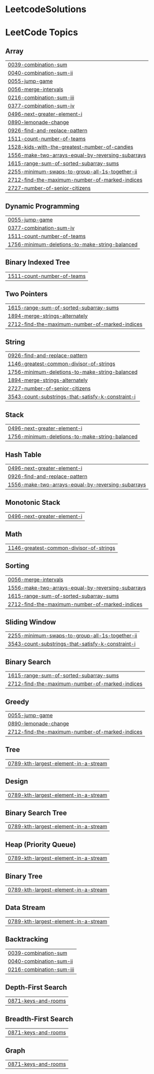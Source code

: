 # LeetcodeSolutions
<!---LeetCode Topics Start-->
# LeetCode Topics
## Array
|  |
| ------- |
| [0039-combination-sum](https://github.com/Abhinay1821/LeetcodeSolutions/tree/master/0039-combination-sum) |
| [0040-combination-sum-ii](https://github.com/Abhinay1821/LeetcodeSolutions/tree/master/0040-combination-sum-ii) |
| [0055-jump-game](https://github.com/Abhinay1821/LeetcodeSolutions/tree/master/0055-jump-game) |
| [0056-merge-intervals](https://github.com/Abhinay1821/LeetcodeSolutions/tree/master/0056-merge-intervals) |
| [0216-combination-sum-iii](https://github.com/Abhinay1821/LeetcodeSolutions/tree/master/0216-combination-sum-iii) |
| [0377-combination-sum-iv](https://github.com/Abhinay1821/LeetcodeSolutions/tree/master/0377-combination-sum-iv) |
| [0496-next-greater-element-i](https://github.com/Abhinay1821/LeetcodeSolutions/tree/master/0496-next-greater-element-i) |
| [0890-lemonade-change](https://github.com/Abhinay1821/LeetcodeSolutions/tree/master/0890-lemonade-change) |
| [0926-find-and-replace-pattern](https://github.com/Abhinay1821/LeetcodeSolutions/tree/master/0926-find-and-replace-pattern) |
| [1511-count-number-of-teams](https://github.com/Abhinay1821/LeetcodeSolutions/tree/master/1511-count-number-of-teams) |
| [1528-kids-with-the-greatest-number-of-candies](https://github.com/Abhinay1821/LeetcodeSolutions/tree/master/1528-kids-with-the-greatest-number-of-candies) |
| [1556-make-two-arrays-equal-by-reversing-subarrays](https://github.com/Abhinay1821/LeetcodeSolutions/tree/master/1556-make-two-arrays-equal-by-reversing-subarrays) |
| [1615-range-sum-of-sorted-subarray-sums](https://github.com/Abhinay1821/LeetcodeSolutions/tree/master/1615-range-sum-of-sorted-subarray-sums) |
| [2255-minimum-swaps-to-group-all-1s-together-ii](https://github.com/Abhinay1821/LeetcodeSolutions/tree/master/2255-minimum-swaps-to-group-all-1s-together-ii) |
| [2712-find-the-maximum-number-of-marked-indices](https://github.com/Abhinay1821/LeetcodeSolutions/tree/master/2712-find-the-maximum-number-of-marked-indices) |
| [2727-number-of-senior-citizens](https://github.com/Abhinay1821/LeetcodeSolutions/tree/master/2727-number-of-senior-citizens) |
## Dynamic Programming
|  |
| ------- |
| [0055-jump-game](https://github.com/Abhinay1821/LeetcodeSolutions/tree/master/0055-jump-game) |
| [0377-combination-sum-iv](https://github.com/Abhinay1821/LeetcodeSolutions/tree/master/0377-combination-sum-iv) |
| [1511-count-number-of-teams](https://github.com/Abhinay1821/LeetcodeSolutions/tree/master/1511-count-number-of-teams) |
| [1756-minimum-deletions-to-make-string-balanced](https://github.com/Abhinay1821/LeetcodeSolutions/tree/master/1756-minimum-deletions-to-make-string-balanced) |
## Binary Indexed Tree
|  |
| ------- |
| [1511-count-number-of-teams](https://github.com/Abhinay1821/LeetcodeSolutions/tree/master/1511-count-number-of-teams) |
## Two Pointers
|  |
| ------- |
| [1615-range-sum-of-sorted-subarray-sums](https://github.com/Abhinay1821/LeetcodeSolutions/tree/master/1615-range-sum-of-sorted-subarray-sums) |
| [1894-merge-strings-alternately](https://github.com/Abhinay1821/LeetcodeSolutions/tree/master/1894-merge-strings-alternately) |
| [2712-find-the-maximum-number-of-marked-indices](https://github.com/Abhinay1821/LeetcodeSolutions/tree/master/2712-find-the-maximum-number-of-marked-indices) |
## String
|  |
| ------- |
| [0926-find-and-replace-pattern](https://github.com/Abhinay1821/LeetcodeSolutions/tree/master/0926-find-and-replace-pattern) |
| [1146-greatest-common-divisor-of-strings](https://github.com/Abhinay1821/LeetcodeSolutions/tree/master/1146-greatest-common-divisor-of-strings) |
| [1756-minimum-deletions-to-make-string-balanced](https://github.com/Abhinay1821/LeetcodeSolutions/tree/master/1756-minimum-deletions-to-make-string-balanced) |
| [1894-merge-strings-alternately](https://github.com/Abhinay1821/LeetcodeSolutions/tree/master/1894-merge-strings-alternately) |
| [2727-number-of-senior-citizens](https://github.com/Abhinay1821/LeetcodeSolutions/tree/master/2727-number-of-senior-citizens) |
| [3543-count-substrings-that-satisfy-k-constraint-i](https://github.com/Abhinay1821/LeetcodeSolutions/tree/master/3543-count-substrings-that-satisfy-k-constraint-i) |
## Stack
|  |
| ------- |
| [0496-next-greater-element-i](https://github.com/Abhinay1821/LeetcodeSolutions/tree/master/0496-next-greater-element-i) |
| [1756-minimum-deletions-to-make-string-balanced](https://github.com/Abhinay1821/LeetcodeSolutions/tree/master/1756-minimum-deletions-to-make-string-balanced) |
## Hash Table
|  |
| ------- |
| [0496-next-greater-element-i](https://github.com/Abhinay1821/LeetcodeSolutions/tree/master/0496-next-greater-element-i) |
| [0926-find-and-replace-pattern](https://github.com/Abhinay1821/LeetcodeSolutions/tree/master/0926-find-and-replace-pattern) |
| [1556-make-two-arrays-equal-by-reversing-subarrays](https://github.com/Abhinay1821/LeetcodeSolutions/tree/master/1556-make-two-arrays-equal-by-reversing-subarrays) |
## Monotonic Stack
|  |
| ------- |
| [0496-next-greater-element-i](https://github.com/Abhinay1821/LeetcodeSolutions/tree/master/0496-next-greater-element-i) |
## Math
|  |
| ------- |
| [1146-greatest-common-divisor-of-strings](https://github.com/Abhinay1821/LeetcodeSolutions/tree/master/1146-greatest-common-divisor-of-strings) |
## Sorting
|  |
| ------- |
| [0056-merge-intervals](https://github.com/Abhinay1821/LeetcodeSolutions/tree/master/0056-merge-intervals) |
| [1556-make-two-arrays-equal-by-reversing-subarrays](https://github.com/Abhinay1821/LeetcodeSolutions/tree/master/1556-make-two-arrays-equal-by-reversing-subarrays) |
| [1615-range-sum-of-sorted-subarray-sums](https://github.com/Abhinay1821/LeetcodeSolutions/tree/master/1615-range-sum-of-sorted-subarray-sums) |
| [2712-find-the-maximum-number-of-marked-indices](https://github.com/Abhinay1821/LeetcodeSolutions/tree/master/2712-find-the-maximum-number-of-marked-indices) |
## Sliding Window
|  |
| ------- |
| [2255-minimum-swaps-to-group-all-1s-together-ii](https://github.com/Abhinay1821/LeetcodeSolutions/tree/master/2255-minimum-swaps-to-group-all-1s-together-ii) |
| [3543-count-substrings-that-satisfy-k-constraint-i](https://github.com/Abhinay1821/LeetcodeSolutions/tree/master/3543-count-substrings-that-satisfy-k-constraint-i) |
## Binary Search
|  |
| ------- |
| [1615-range-sum-of-sorted-subarray-sums](https://github.com/Abhinay1821/LeetcodeSolutions/tree/master/1615-range-sum-of-sorted-subarray-sums) |
| [2712-find-the-maximum-number-of-marked-indices](https://github.com/Abhinay1821/LeetcodeSolutions/tree/master/2712-find-the-maximum-number-of-marked-indices) |
## Greedy
|  |
| ------- |
| [0055-jump-game](https://github.com/Abhinay1821/LeetcodeSolutions/tree/master/0055-jump-game) |
| [0890-lemonade-change](https://github.com/Abhinay1821/LeetcodeSolutions/tree/master/0890-lemonade-change) |
| [2712-find-the-maximum-number-of-marked-indices](https://github.com/Abhinay1821/LeetcodeSolutions/tree/master/2712-find-the-maximum-number-of-marked-indices) |
## Tree
|  |
| ------- |
| [0789-kth-largest-element-in-a-stream](https://github.com/Abhinay1821/LeetcodeSolutions/tree/master/0789-kth-largest-element-in-a-stream) |
## Design
|  |
| ------- |
| [0789-kth-largest-element-in-a-stream](https://github.com/Abhinay1821/LeetcodeSolutions/tree/master/0789-kth-largest-element-in-a-stream) |
## Binary Search Tree
|  |
| ------- |
| [0789-kth-largest-element-in-a-stream](https://github.com/Abhinay1821/LeetcodeSolutions/tree/master/0789-kth-largest-element-in-a-stream) |
## Heap (Priority Queue)
|  |
| ------- |
| [0789-kth-largest-element-in-a-stream](https://github.com/Abhinay1821/LeetcodeSolutions/tree/master/0789-kth-largest-element-in-a-stream) |
## Binary Tree
|  |
| ------- |
| [0789-kth-largest-element-in-a-stream](https://github.com/Abhinay1821/LeetcodeSolutions/tree/master/0789-kth-largest-element-in-a-stream) |
## Data Stream
|  |
| ------- |
| [0789-kth-largest-element-in-a-stream](https://github.com/Abhinay1821/LeetcodeSolutions/tree/master/0789-kth-largest-element-in-a-stream) |
## Backtracking
|  |
| ------- |
| [0039-combination-sum](https://github.com/Abhinay1821/LeetcodeSolutions/tree/master/0039-combination-sum) |
| [0040-combination-sum-ii](https://github.com/Abhinay1821/LeetcodeSolutions/tree/master/0040-combination-sum-ii) |
| [0216-combination-sum-iii](https://github.com/Abhinay1821/LeetcodeSolutions/tree/master/0216-combination-sum-iii) |
## Depth-First Search
|  |
| ------- |
| [0871-keys-and-rooms](https://github.com/Abhinay1821/LeetcodeSolutions/tree/master/0871-keys-and-rooms) |
## Breadth-First Search
|  |
| ------- |
| [0871-keys-and-rooms](https://github.com/Abhinay1821/LeetcodeSolutions/tree/master/0871-keys-and-rooms) |
## Graph
|  |
| ------- |
| [0871-keys-and-rooms](https://github.com/Abhinay1821/LeetcodeSolutions/tree/master/0871-keys-and-rooms) |
<!---LeetCode Topics End-->